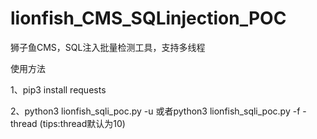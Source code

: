 # lionfish_CMS_SQLinjection_POC
狮子鱼CMS，SQL注入批量检测工具，支持多线程

使用方法

1、pip3 install requests

2、python3 lionfish_sqli_poc.py -u <Target URL>或者python3 lionfish_sqli_poc.py -f <Targets File Path> -thread <Number of threads> (tips:thread默认为10)

